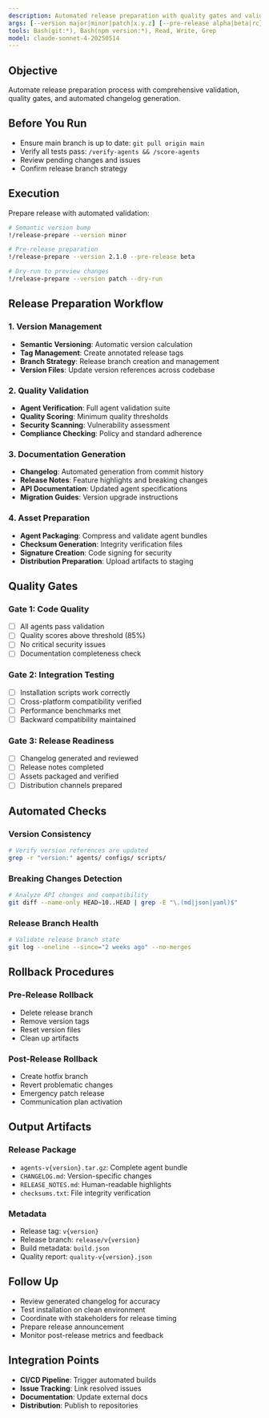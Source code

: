 ```yaml
---
description: Automated release preparation with quality gates and validation
args: [--version major|minor|patch|x.y.z] [--pre-release alpha|beta|rc] [--dry-run]
tools: Bash(git:*), Bash(npm version:*), Read, Write, Grep
model: claude-sonnet-4-20250514
---
```


## Objective
Automate release preparation process with comprehensive validation, quality gates, and automated changelog generation.

## Before You Run
- Ensure main branch is up to date: `git pull origin main`
- Verify all tests pass: `/verify-agents && /score-agents`
- Review pending changes and issues
- Confirm release branch strategy

## Execution
Prepare release with automated validation:

```bash
# Semantic version bump
!/release-prepare --version minor

# Pre-release preparation
!/release-prepare --version 2.1.0 --pre-release beta

# Dry-run to preview changes
!/release-prepare --version patch --dry-run
```

## Release Preparation Workflow

### 1. Version Management
- **Semantic Versioning**: Automatic version calculation
- **Tag Management**: Create annotated release tags
- **Branch Strategy**: Release branch creation and management
- **Version Files**: Update version references across codebase

### 2. Quality Validation
- **Agent Verification**: Full agent validation suite
- **Quality Scoring**: Minimum quality thresholds
- **Security Scanning**: Vulnerability assessment
- **Compliance Checking**: Policy and standard adherence

### 3. Documentation Generation
- **Changelog**: Automated generation from commit history
- **Release Notes**: Feature highlights and breaking changes
- **API Documentation**: Updated agent specifications
- **Migration Guides**: Version upgrade instructions

### 4. Asset Preparation
- **Agent Packaging**: Compress and validate agent bundles
- **Checksum Generation**: Integrity verification files
- **Signature Creation**: Code signing for security
- **Distribution Preparation**: Upload artifacts to staging

## Quality Gates

### Gate 1: Code Quality
- [ ] All agents pass validation
- [ ] Quality scores above threshold (85%)
- [ ] No critical security issues
- [ ] Documentation completeness check

### Gate 2: Integration Testing
- [ ] Installation scripts work correctly
- [ ] Cross-platform compatibility verified
- [ ] Performance benchmarks met
- [ ] Backward compatibility maintained

### Gate 3: Release Readiness
- [ ] Changelog generated and reviewed
- [ ] Release notes completed
- [ ] Assets packaged and verified
- [ ] Distribution channels prepared

## Automated Checks

### Version Consistency
```bash
# Verify version references are updated
grep -r "version:" agents/ configs/ scripts/
```

### Breaking Changes Detection
```bash
# Analyze API changes and compatibility
git diff --name-only HEAD~10..HEAD | grep -E "\.(md|json|yaml)$"
```

### Release Branch Health
```bash
# Validate release branch state
git log --oneline --since="2 weeks ago" --no-merges
```

## Rollback Procedures

### Pre-Release Rollback
- Delete release branch
- Remove version tags
- Reset version files
- Clean up artifacts

### Post-Release Rollback
- Create hotfix branch
- Revert problematic changes
- Emergency patch release
- Communication plan activation

## Output Artifacts

### Release Package
- `agents-v{version}.tar.gz`: Complete agent bundle
- `CHANGELOG.md`: Version-specific changes
- `RELEASE_NOTES.md`: Human-readable highlights
- `checksums.txt`: File integrity verification

### Metadata
- Release tag: `v{version}`
- Release branch: `release/v{version}`
- Build metadata: `build.json`
- Quality report: `quality-v{version}.json`

## Follow Up
- Review generated changelog for accuracy
- Test installation on clean environment
- Coordinate with stakeholders for release timing
- Prepare release announcement
- Monitor post-release metrics and feedback

## Integration Points
- **CI/CD Pipeline**: Trigger automated builds
- **Issue Tracking**: Link resolved issues
- **Documentation**: Update external docs
- **Distribution**: Publish to repositories
